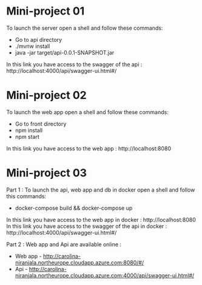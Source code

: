 # Mini-project 01

To launch the server open a shell and follow these commands:
- Go to api directory 
- ./mvnw install
- java -jar target/api-0.0.1-SNAPSHOT.jar

In this link you have access to the swagger of the api : http://localhost:4000/api/swagger-ui.html#/

# Mini-project 02 

To launch the web app open a shell and follow these commands:
- Go to front directory 
- npm install
- npm start

In this link you have access to the web app : http://localhost:8080

# Mini-project 03

Part 1 :
To launch the api, web app and db in docker open a shell and follow this commands:
- docker-compose build && docker-compose up

In this link you have access to the web app in docker : http://localhost:8080
In this link you have access to the swagger of the api in docker : http://localhost:4000/api/swagger-ui.html#/

Part 2 :
Web app and Api are available online :
- Web app - http://carolina-niranjala.northeurope.cloudapp.azure.com:8080/#/
- Api - http://carolina-niranjala.northeurope.cloudapp.azure.com:4000/api/swagger-ui.html#/